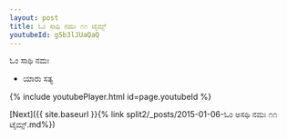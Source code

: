 ```yaml
---
layout: post
title: ಓಂ ಸಾಥಿ ನಮಃ ೧೧ ಟೈಮ್ಸ್
youtubeId: g5b3lJUaQaQ
---
```

 
 
 ಓಂ ಸಾಥಿ ನಮಃ  
 
 -  ಯಾರು ಸತ್ಯ 
 
  
 
  
 
 
 
 
 
 


{% include youtubePlayer.html id=page.youtubeId %}
 
[Next]({{ site.baseurl }}{% link  split2/_posts/2015-01-06-ಓಂ ಅಸಥಿ ನಮಃ ೧೧ ಟೈಮ್ಸ್.md%})
 
